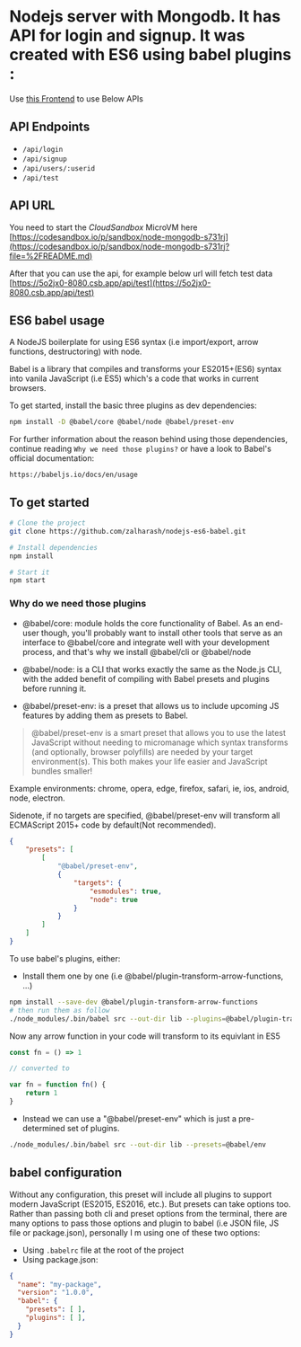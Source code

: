 # Nodejs server with Mongodb. It has API for login and signup. It was created with ES6 using babel plugins :

Use [this Frontend](https://1r3yps-5173.csb.app/) to use Below APIs

## API Endpoints
- ```/api/login```
- ```/api/signup```
- ```/api/users/:userid```
- ```/api/test```

## API URL
You need to start the *CloudSandbox* MicroVM here  
[https://codesandbox.io/p/sandbox/node-mongodb-s731rj](https://codesandbox.io/p/sandbox/node-mongodb-s731rj?file=%2FREADME.md)  

After that you can use the api, for example below url will fetch test data  
[https://5o2jx0-8080.csb.app/api/test](https://5o2jx0-8080.csb.app/api/test)



## ES6 babel usage

A NodeJS boilerplate for using ES6 syntax (i.e import/export, arrow functions, destructoring) with node.

Babel is a library that compiles and transforms your ES2015+(ES6) syntax into vanila JavaScript (i.e ES5) which's a code that works in current browsers.

To get started, install the basic three plugins as dev dependencies:

```bash
npm install -D @babel/core @babel/node @babel/preset-env
```

For further information about the reason behind using those dependencies, continue reading `Why we need those plugins?` or have a look to Babel's official documentation:

`https://babeljs.io/docs/en/usage`


## To get started

```bash
# Clone the project
git clone https://github.com/zalharash/nodejs-es6-babel.git

# Install dependencies
npm install

# Start it
npm start

```

### Why do we need those plugins

- @babel/core: module holds the core functionality of Babel.
As an end-user though, you'll probably want to install other tools that serve as an interface to @babel/core and integrate well with your development process, and that's why we install @babel/cli or @babel/node

- @babel/node: is a CLI that works exactly the same as the Node.js CLI, with the added benefit of compiling with Babel presets and plugins before running it.


- @babel/preset-env: is a preset that allows us to include upcoming JS features by adding them as presets to Babel.


> @babel/preset-env is a smart preset that allows you to use the latest JavaScript without needing to micromanage which syntax transforms (and optionally, browser polyfills) are needed by your target environment(s). This both makes your life easier and JavaScript bundles smaller!

Example environments: chrome, opera, edge, firefox, safari, ie, ios, android, node, electron.

Sidenote, if no targets are specified, @babel/preset-env will transform all ECMAScript 2015+ code by default(Not recommended).

```json
{
    "presets": [
        [
            "@babel/preset-env",
            {
                "targets": {
                    "esmodules": true,
                    "node": true
                }
            }
        ]
    ]
}
```

To use babel's plugins, either:

- Install them one by one (i.e @babel/plugin-transform-arrow-functions, ...)

```bash
npm install --save-dev @babel/plugin-transform-arrow-functions
# then run them as follow
./node_modules/.bin/babel src --out-dir lib --plugins=@babel/plugin-transform-arrow-functions

```

Now any arrow function in your code will transform to its equivlant in ES5

```js
const fn = () => 1

// converted to

var fn = function fn() {
    return 1
}
```

- Instead we can use a "@babel/preset-env" which is just a pre-determined set of plugins.

```bash
./node_modules/.bin/babel src --out-dir lib --presets=@babel/env
```

## babel configuration

Without any configuration, this preset will include all plugins to support modern JavaScript (ES2015, ES2016, etc.). But presets can take options too. Rather than passing both cli and preset options from the terminal, there are many options to pass those options and plugin to babel (i.e JSON file, JS file or package.json), personally I m using one of these two options:

- Using `.babelrc` file at the root of the project
- Using package.json:

```json
{
  "name": "my-package",
  "version": "1.0.0",
  "babel": {
    "presets": [ ],
    "plugins": [ ],
  }
}
```
